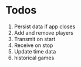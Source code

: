 # Todos

1. Persist data if app closes
1. Add and remove players
1. Transmit on start
1. Receive on stop
1. Update time data
1. historical games
